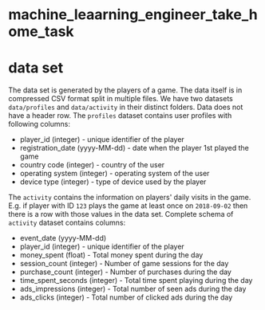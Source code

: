 # machine_leaarning_engineer_take_home_task


# data set

The data set is generated by the players of a game. The data itself is in compressed CSV format split in multiple files. We have two datasets ```data/profiles``` and ```data/activity``` in their distinct folders. Data does not have a header row. The ```profiles``` dataset contains user profiles with following columns:

* player_id (integer) - unique identifier of the player
* registration_date (yyyy-MM-dd) - date when the player 1st played the game
* country code (integer) - country of the user
* operating system (integer) - operating system of the user
* device type (integer) - type of device used by the player

The ```activity``` contains the information on players' daily visits in the game. E.g. if player with ID ```123``` plays the game at least once on ```2018-09-02``` then there is a row with those values in the data set.
Complete schema of ```activity``` dataset contains columns:

* event_date (yyyy-MM-dd) 
* player_id (integer) - unique identifier of the player
* money_spent (float) - Total money spent during the day
* session_count (integer) - Number of game sessions for the day
* purchase_count (integer) - Number of purchases during the day
* time_spent_seconds (integer) - Total time spent playing during the day
* ads_impressions (integer) - Total number of seen ads during the day
* ads_clicks (integer) - Total number of clicked ads during the day
